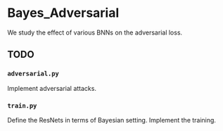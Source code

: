 # Bayes_Adversarial
We study the effect of various BNNs on the adversarial loss.

## TODO

### `adversarial.py`

Implement adversarial attacks.

### `train.py`

Define the ResNets in terms of Bayesian setting.
Implement the training.